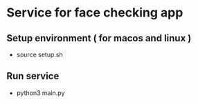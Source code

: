 # Service for face checking app
## Setup environment ( for macos and linux )
- source setup.sh
## Run service
- python3 main.py
